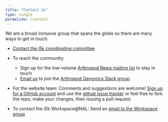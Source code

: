 ```yaml
---
title: "Contact Us"
type: single
permalink: /contact
---
```


We are a broad inclusive group that spans the globe so there are many ways to get in touch.

- [Contact the i5k coordinating committee](mailto:ARS-NAL-i5k@usda.gov)

- To reach the community: 
  - Sign up for the low-volume [Arthropod News mailing list](https://listserv.ksu.edu/?SUBED1=ARTHROPODNEWS&A=1) to stay in touch
  - [Email us](mailto:ARS-NAL-i5k@usda.gov) to join the [Arthropod Genomics Slack group](https://artgen.slack.com/join/shared_invite/zt-1fut112rn-8c4cYs95eFytuCG84G3yvA#/shared-invite/email)

- For the website team: Comments and suggestions are welcome! [Sign up for a GitHub account](https://github.com/join) and use the [github issue tracker](https://github.com/i5k/i5k.github.io/issues) or feel free to fork the repo, make your changes, then issuing a pull request.

- To contact the i5k Workspace@NAL: Send an [email to the Workspace group](mailto:ARS-NAL-i5k@usda.gov)


<!---
Future goal: Use a different email address for the i5k initiative

- General inquiries: Send us an [email](mailto:arthropodcommunity@gmail.com)

--->
